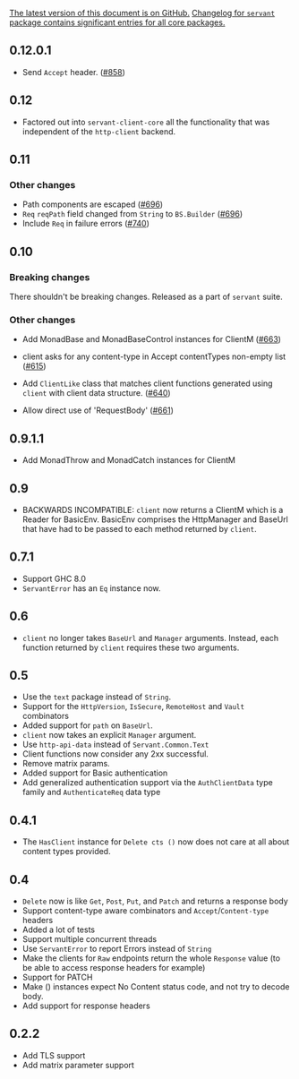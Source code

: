 [The latest version of this document is on GitHub.](https://github.com/haskell-servant/servant/blob/master/servant-client/CHANGELOG.md)
[Changelog for `servant` package contains significant entries for all core packages.](https://github.com/haskell-servant/servant/blob/master/servant/CHANGELOG.md)

0.12.0.1
--------

- Send `Accept` header.
  ([#858](https://github.com/haskell-servant/servant/issues/858))

0.12
----

- Factored out into `servant-client-core` all the functionality that was
  independent of the `http-client` backend.

0.11
----

### Other changes

- Path components are escaped
  ([#696](https://github.com/haskell-servant/servant/pull/696))
- `Req` `reqPath` field changed from `String` to `BS.Builder`
  ([#696](https://github.com/haskell-servant/servant/pull/696))
- Include `Req` in failure errors
  ([#740](https://github.com/haskell-servant/servant/pull/740))

0.10
-----

### Breaking changes

There shouldn't be breaking changes. Released as a part of `servant` suite.

### Other changes

* Add MonadBase and MonadBaseControl instances for ClientM
  ([#663](https://github.com/haskell-servant/servant/issues/663))

* client asks for any content-type in Accept contentTypes non-empty list
  ([#615](https://github.com/haskell-servant/servant/pull/615))

* Add `ClientLike` class that matches client functions generated using `client`
  with client data structure.
  ([#640](https://github.com/haskell-servant/servant/pull/640))

* Allow direct use of 'RequestBody'
  ([#661](https://github.com/haskell-servant/servant/pull/661))

0.9.1.1
-------

* Add MonadThrow and MonadCatch instances for ClientM

0.9
---

* BACKWARDS INCOMPATIBLE: `client` now returns a ClientM which is a Reader for
  BasicEnv. BasicEnv comprises the HttpManager and BaseUrl that have had to be
  passed to each method returned by `client`.

0.7.1
-----

* Support GHC 8.0
* `ServantError` has an `Eq` instance now.

0.6
---

* `client` no longer takes `BaseUrl` and `Manager` arguments. Instead, each function returned by `client` requires these two arguments.

0.5
---

* Use the `text` package instead of `String`.
* Support for the `HttpVersion`, `IsSecure`, `RemoteHost` and `Vault` combinators
* Added support for `path` on `BaseUrl`.
* `client` now takes an explicit `Manager` argument.
* Use `http-api-data` instead of `Servant.Common.Text`
* Client functions now consider any 2xx successful.
* Remove matrix params.
* Added support for Basic authentication
* Add generalized authentication support via the `AuthClientData` type family and
  `AuthenticateReq` data type

0.4.1
-----
* The `HasClient` instance for `Delete cts ()` now does not care at all about content types provided.

0.4
---
* `Delete` now is like `Get`, `Post`, `Put`, and `Patch` and returns a response body
* Support content-type aware combinators and `Accept`/`Content-type` headers
* Added a lot of tests
* Support multiple concurrent threads
* Use `ServantError` to report Errors instead of `String`
* Make the clients for `Raw` endpoints return the whole `Response` value (to be able to access response headers for example)
* Support for PATCH
* Make () instances expect No Content status code, and not try to decode body.
* Add support for response headers

0.2.2
-----
* Add TLS support
* Add matrix parameter support
